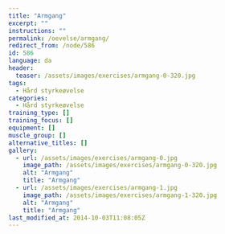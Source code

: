 ```yaml
---
title: "Armgang"
excerpt: ""
instructions: ""
permalink: /oevelse/armgang/
redirect_from: /node/586
id: 586
language: da
header:
  teaser: /assets/images/exercises/armgang-0-320.jpg
tags:
  - Hård styrkeøvelse
categories:
  - Hård styrkeøvelse
training_type: []
training_focus: []
equipment: []
muscle_group: []
alternative_titles: []
gallery:
  - url: /assets/images/exercises/armgang-0.jpg
    image_path: /assets/images/exercises/armgang-0-320.jpg
    alt: "Armgang"
    title: "Armgang"
  - url: /assets/images/exercises/armgang-1.jpg
    image_path: /assets/images/exercises/armgang-1-320.jpg
    alt: "Armgang"
    title: "Armgang"
last_modified_at: 2014-10-03T11:08:05Z
---
```


